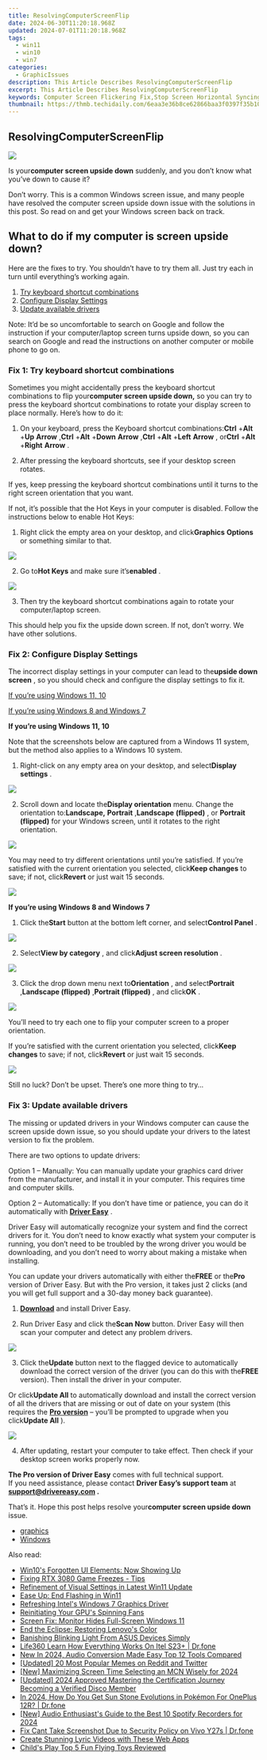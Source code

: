 ```yaml
---
title: ResolvingComputerScreenFlip
date: 2024-06-30T11:20:18.968Z
updated: 2024-07-01T11:20:18.968Z
tags:
  - win11
  - win10
  - win7
categories:
  - GraphicIssues
description: This Article Describes ResolvingComputerScreenFlip
excerpt: This Article Describes ResolvingComputerScreenFlip
keywords: Computer Screen Flickering Fix,Stop Screen Horizontal Syncing,Prevent Monitor Refresh Rate Issues,Diagnose and Resolve Display Glitches,Tips for Reducing Screen Flip Errors,Troubleshoot Computer Screen Displays,Stop Video Sync Problem on PC/Laptop
thumbnail: https://thmb.techidaily.com/6eaa3e36b8ce62866baa3f0397f35b108aa431d0b37d363e9ff789051431b8db.jpg
---
```


## ResolvingComputerScreenFlip

![](https://www.drivereasy.com/wp-content/uploads/2023/12/win-11-desktop-upside-down-e1702547403340-1200x750.jpg)

 Is your**computer screen upside down** suddenly, and you don’t know what you’ve down to cause it?

 Don’t worry. This is a common Windows screen issue, and many people have resolved the computer screen upside down issue with the solutions in this post. So read on and get your Windows screen back on track.

## What to do if my computer is screen upside down?

 Here are the fixes to try. You shouldn’t have to try them all. Just try each in turn until everything’s working again.

1. [Try keyboard shortcut combinations](#Fix1)
2. [Configure Display Settings](#Fix2)
3. [Update available drivers](#Fix3)

 Note: It’d be so uncomfortable to search on Google and follow the instruction if your computer/laptop screen turns upside down, so you can search on Google and read the instructions on another computer or mobile phone to go on.

### Fix 1: Try keyboard shortcut combinations

 Sometimes you might accidentally press the keyboard shortcut combinations to flip your**computer screen upside down,** so you can try to press the keyboard shortcut combinations to rotate your display screen to place normally. Here’s how to do it:

 1) On your keyboard, press the Keyboard shortcut combinations:**Ctrl** +**Alt** +**Up** **Arrow** ,**Ctrl** +**Alt** +**Down** **Arrow** ,**Ctrl** +**Alt** +**Left** **Arrow** , or**Ctrl** +**Alt** +**Right** **Arrow** .

 2) After pressing the keyboard shortcuts, see if your desktop screen rotates.

 If yes, keep pressing the keyboard shortcut combinations until it turns to the right screen orientation that you want.

 If not, it’s possible that the Hot Keys in your computer is disabled. Follow the instructions below to enable Hot Keys:

 1) Right click the empty area on your desktop, and click**Graphics** **Options** or something similar to that.

![](https://images.drivereasy.com/wp-content/uploads/2018/06/img_5b18e563d98db.jpg)

 2) Go to**Hot Keys** and make sure it’s**enabled** .

![](https://images.drivereasy.com/wp-content/uploads/2018/06/img_5b18e59b14930.jpg)

 3) Then try the keyboard shortcut combinations again to rotate your computer/laptop screen.

 This should help you fix the upside down screen. If not, don’t worry. We have other solutions.

### Fix 2: Configure Display Settings

 The incorrect display settings in your computer can lead to the**upside down screen** , so you should check and configure the display settings to fix it.

[If you’re using Windows 11, 10](#Step1)

[If you’re using Windows 8 and Windows 7](#Step2)

**If you’re using Windows 11, 10**

 Note that the screenshots below are captured from a Windows 11 system, but the method also applies to a Windows 10 system.

 1) Right-click on any empty area on your desktop, and select**Display settings** .

![](https://www.drivereasy.com/wp-content/uploads/2019/12/win-11-display-settings.jpg)

 2) Scroll down and locate the**Display orientation** menu. Change the orientation to:**Landscape,** **Portrait** ,**Landscape** **(flipped)** , or **Portrait (flipped)** for your Windows screen, until it rotates to the right orientation.

![](https://www.drivereasy.com/wp-content/uploads/2018/06/win-11-desktop-upside-down-orientation.jpg)

 You may need to try different orientations until you’re satisfied. If you’re satisfied with the current orientation you selected, click**Keep changes** to save; if not, click**Revert** or just wait 15 seconds.

![](https://www.drivereasy.com/wp-content/uploads/2018/06/win-11-desktop-upside-down-save-changes.jpg)

**If you’re using Windows 8 and Windows 7**

 1) Click the**Start** button at the bottom left corner, and select**Control Panel** .

![](https://images.drivereasy.com/wp-content/uploads/2018/06/img_5b1912517899f.jpg)

 2) Select**View by category** , and click**Adjust screen resolution** .

![](https://images.drivereasy.com/wp-content/uploads/2018/06/img_5b19127f11a3b.jpg)

 3) Click the drop down menu next to**Orientation** , and select**Portrait** ,**Landscape (flipped)** ,**Portrait (flipped)** , and click**OK** .

![](https://images.drivereasy.com/wp-content/uploads/2018/06/img_5b1912cecb794.jpg)

 You’ll need to try each one to flip your computer screen to a proper orientation.

 If you’re satisfied with the current orientation you selected, click**Keep changes** to save; if not, click**Revert** or just wait 15 seconds.

![](https://images.drivereasy.com/wp-content/uploads/2018/06/img_5b19130eb9613.jpg)

 Still no luck? Don’t be upset. There’s one more thing to try…

### Fix 3: Update available drivers

 The missing or updated drivers in your Windows computer can cause the screen upside down issue, so you should update your drivers to the latest version to fix the problem.

There are two options to update drivers:

 Option 1 – Manually: You can manually update your graphics card driver from the manufacturer, and install it in your computer. This requires time and computer skills.

 Option 2 – Automatically: If you don’t have time or patience, you can do it automatically with **[Driver Easy](https://tools.techidaily.com/drivereasy/download/)**  .

 Driver Easy will automatically recognize your system and find the correct drivers for it. You don’t need to know exactly what system your computer is running, you don’t need to be troubled by the wrong driver you would be downloading, and you don’t need to worry about making a mistake when installing.

 You can update your drivers automatically with either the**FREE** or the**Pro** version of Driver Easy. But with the Pro version, it takes just 2 clicks (and you will get full support and a 30-day money back guarantee).

 1) **[Download](https://tools.techidaily.com/drivereasy/download/)**  and install Driver Easy.

 2) Run Driver Easy and click the**Scan Now** button. Driver Easy will then scan your computer and detect any problem drivers.

![](https://images.drivereasy.com/wp-content/uploads/2018/06/img_5b1665b20185d.jpg)

 3) Click the**Update** button next to the flagged device to automatically download the correct version of the driver (you can do this with the**FREE** version). Then install the driver in your computer.

 Or click**Update All** to automatically download and install the correct version of all the drivers that are missing or out of date on your system (this requires the **[Pro version](https://tools.techidaily.com/drivereasy/download/)**  – you’ll be prompted to upgrade when you click**Update All** ).

![](https://images.drivereasy.com/wp-content/uploads/2018/06/img_5b166616338a7.jpg)

 4) After updating, restart your computer to take effect. Then check if your desktop screen works properly now.

**The Pro version of Driver Easy** comes with full technical support.  
 If you need assistance, please contact **Driver Easy’s support team** at **[support@drivereasy.com](mailto:support@drivereasy.com) .**

 That’s it. Hope this post helps resolve your**computer screen upside down** issue.

* [graphics](https://tools.techidaily.com/drivereasy/download/)
* [Windows](https://tools.techidaily.com/drivereasy/download/)

<ins class="adsbygoogle"
     style="display:block"
     data-ad-format="autorelaxed"
     data-ad-client="ca-pub-7571918770474297"
     data-ad-slot="1223367746"></ins>



<ins class="adsbygoogle"
     style="display:block"
     data-ad-client="ca-pub-7571918770474297"
     data-ad-slot="8358498916"
     data-ad-format="auto"
     data-full-width-responsive="true"></ins>

<span class="atpl-alsoreadstyle">Also read:</span>
<div><ul>
<li><a href="https://graphic-issues.techidaily.com/win10s-forgotten-ui-elements-now-showing-up/"><u>Win10's Forgotten UI Elements: Now Showing Up</u></a></li>
<li><a href="https://graphic-issues.techidaily.com/fixing-rtx-3080-game-freezes-tips/"><u>Fixing RTX 3080 Game Freezes - Tips</u></a></li>
<li><a href="https://graphic-issues.techidaily.com/refinement-of-visual-settings-in-latest-win11-update/"><u>Refinement of Visual Settings in Latest Win11 Update</u></a></li>
<li><a href="https://graphic-issues.techidaily.com/ease-up-end-flashing-in-win11/"><u>Ease Up: End Flashing in Win11</u></a></li>
<li><a href="https://graphic-issues.techidaily.com/refreshing-intels-windows-7-graphics-driver/"><u>Refreshing Intel's Windows 7 Graphics Driver</u></a></li>
<li><a href="https://graphic-issues.techidaily.com/reinitiating-your-gpus-spinning-fans/"><u>Reinitiating Your GPU's Spinning Fans</u></a></li>
<li><a href="https://graphic-issues.techidaily.com/screen-fix-monitor-hides-full-screen-windows-11/"><u>Screen Fix: Monitor Hides Full-Screen Windows 11</u></a></li>
<li><a href="https://graphic-issues.techidaily.com/end-the-eclipse-restoring-lenovos-color/"><u>End the Eclipse: Restoring Lenovo's Color</u></a></li>
<li><a href="https://graphic-issues.techidaily.com/banishing-blinking-light-from-asus-devices-simply/"><u>Banishing Blinking Light From ASUS Devices Simply</u></a></li>
<li><a href="https://fake-location.techidaily.com/life360-learn-how-everything-works-on-itel-s23plus-drfone-by-drfone-virtual-android/"><u>Life360 Learn How Everything Works On Itel S23+ | Dr.fone</u></a></li>
<li><a href="https://ai-video-apps.techidaily.com/new-in-2024-audio-conversion-made-easy-top-12-tools-compared/"><u>New In 2024, Audio Conversion Made Easy Top 12 Tools Compared</u></a></li>
<li><a href="https://twitter-videos.techidaily.com/updated-20-most-popular-memes-on-reddit-and-twitter/"><u>[Updated] 20 Most Popular Memes on Reddit and Twitter</u></a></li>
<li><a href="https://youtube-sure.techidaily.com/aximizing-screen-time-selecting-an-mcn-wisely-for-2024/"><u>[New] Maximizing Screen Time  Selecting an MCN Wisely for 2024</u></a></li>
<li><a href="https://discord-videos.techidaily.com/updated-2024-approved-mastering-the-certification-journey-becoming-a-verified-disco-member/"><u>[Updated] 2024 Approved  Mastering the Certification Journey  Becoming a Verified Disco Member</u></a></li>
<li><a href="https://android-pokemon-go.techidaily.com/in-2024-how-do-you-get-sun-stone-evolutions-in-pokemon-for-oneplus-12r-drfone-by-drfone-virtual-android/"><u>In 2024, How Do You Get Sun Stone Evolutions in Pokémon For OnePlus 12R? | Dr.fone</u></a></li>
<li><a href="https://digital-screen-recording.techidaily.com/new-audio-enthusiasts-guide-to-the-best-10-spotify-recorders-for-2024/"><u>[New] Audio Enthusiast's Guide to the Best 10 Spotify Recorders for 2024</u></a></li>
<li><a href="https://howto.techidaily.com/fix-cant-take-screenshot-due-to-security-policy-on-vivo-y27s-drfone-by-drfone-fix-android-problems-fix-android-problems/"><u>Fix Cant Take Screenshot Due to Security Policy on Vivo Y27s | Dr.fone</u></a></li>
<li><a href="https://ai-vdieo-software.techidaily.com/create-stunning-lyric-videos-with-these-web-apps/"><u>Create Stunning Lyric Videos with These Web Apps</u></a></li>
<li><a href="https://extra-hints.techidaily.com/childs-play-top-5-fun-flying-toys-reviewed/"><u>Child's Play  Top 5 Fun Flying Toys Reviewed</u></a></li>
</ul></div>
